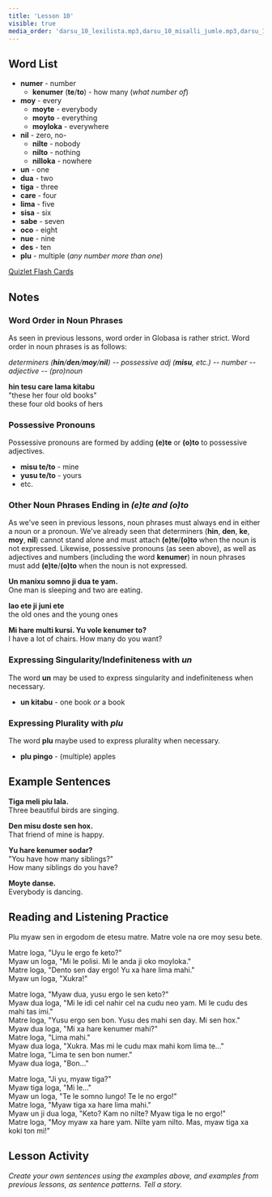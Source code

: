 ```yaml
---
title: 'Lesson 10'
visible: true
media_order: 'darsu_10_lexilista.mp3,darsu_10_misalli_jumle.mp3,darsu_10_doxoli_abyasa 01.mp3,darsu_10_doxoli_abyasa 02.mp3,darsu_10_doxoli_abyasa 03.mp3'
---
```


## Word List

* **numer** - number
  * **kenumer** (**te**/**to**) - how many (_what number of_)
* **moy** - every
  * **moyte** - everybody
  * **moyto** - everything
  * **moyloka** - everywhere
* **nil** - zero, no-
  * **nilte** - nobody
  * **nilto** - nothing
  * **nilloka** - nowhere
* **un** - one
* **dua** - two
* **tiga** - three
* **care** - four
* **lima** - five
* **sisa** - six
* **sabe** - seven
* **oco** - eight
* **nue** - nine
* **des** - ten
* **plu** - multiple (_any number more than one_)

[Quizlet Flash Cards](https://quizlet.com/558539468/globasa-101-lesson-10-flash-cards/)

## Notes
### Word Order in Noun Phrases

As seen in previous lessons, word order in Globasa is rather strict. Word order in noun phrases is as follows:

_determiners (**hin**/**den**/**moy**/**nil**) -- possessive adj (**misu**, etc.) -- number -- adjective -- (pro)noun_

**hin tesu care lama kitabu**  
"these her four old books"  
these four old books of hers

### Possessive Pronouns

Possessive pronouns are formed by adding **(e)te** or **(o)to** to possessive adjectives.

* **misu te/to** - mine
* **yusu te/to** - yours
* etc. 

### Other Noun Phrases Ending in _(e)te and (o)to_

As we've seen in previous lessons, noun phrases must always end in either a noun or a pronoun. We've already seen that determiners (**hin**, **den**, **ke**, **moy**, **nil**) cannot stand alone and must attach **(e)te**/**(o)to** when the noun is not expressed. Likewise, possessive pronouns (as seen above), as well as adjectives and numbers (including the word **kenumer**) in noun phrases must add **(e)te**/**(o)to** when the noun is not expressed.

**Un manixu somno ji dua te yam.**  
One man is sleeping and two are eating. 

**lao ete ji juni ete**  
the old ones and the young ones

**Mi hare multi kursi. Yu vole kenumer to?**  
I have a lot of chairs. How many do you want?

### Expressing Singularity/Indefiniteness with _un_

The word **un** may be used to express singularity and indefiniteness when necessary.

* **un kitabu** - one book _or_ a book

### Expressing Plurality with _plu_

The word **plu** maybe used to express plurality when necessary.

* **plu pingo** - (multiple) apples

## Example Sentences

**Tiga meli piu lala.**  
Three beautiful birds are singing.

**Den misu doste sen hox.**  
That friend of mine is happy.
 
**Yu hare kenumer sodar?**  
"You have how many siblings?"  
How many siblings do you have?

**Moyte danse.**  
Everybody is dancing.

## Reading and Listening Practice

Plu myaw sen in ergodom de etesu matre. Matre vole na ore moy sesu bete.

Matre loga, "Uyu le ergo fe keto?"  
Myaw un loga, "Mi le polisi. Mi le anda ji oko moyloka."    
Matre loga, "Dento sen day ergo! Yu xa hare lima mahi."    
Myaw un loga, "Xukra!"  

Matre loga, "Myaw dua, yusu ergo le sen keto?"    
Myaw dua loga, "Mi le idi cel nahir cel na cudu neo yam. Mi le cudu des mahi tas imi."    
Matre loga, "Yusu ergo sen bon. Yusu des mahi sen day. Mi sen hox."   
Myaw dua loga, "Mi xa hare kenumer mahi?"  
Matre loga, "Lima mahi."  
Myaw dua loga, "Xukra. Mas mi le cudu max mahi kom lima te..."  
Matre loga, "Lima te sen bon numer."  
Myaw dua loga, "Bon..."  

Matre loga, "Ji yu, myaw tiga?"  
Myaw tiga loga, "Mi le..."  
Myaw un loga, "Te le somno lungo! Te le no ergo!"   
Matre loga, "Myaw tiga xa hare lima mahi."  
Myaw un ji dua loga, "Keto? Kam no nilte? Myaw tiga le no ergo!"  
Matre loga, "Moy myaw xa hare yam. Nilte yam nilto. Mas, myaw tiga xa koki ton mi!"  

## Lesson Activity

_Create your own sentences using the examples above, and examples from previous lessons, as sentence patterns. Tell a story._
